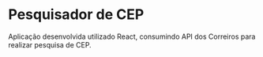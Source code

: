 # Pesquisador de CEP

Aplicação desenvolvida utilizado React, consumindo API dos Correiros para realizar pesquisa de CEP.
